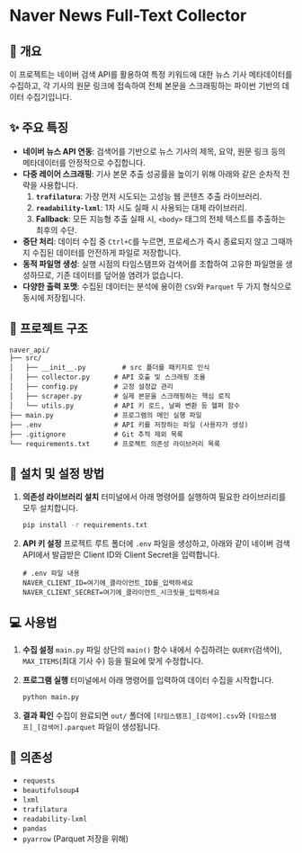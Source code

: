 # Naver News Full-Text Collector

## 📖 개요

이 프로젝트는 네이버 검색 API를 활용하여 특정 키워드에 대한 뉴스 기사 메타데이터를 수집하고, 각 기사의 원문 링크에 접속하여 전체 본문을 스크래핑하는 파이썬 기반의 데이터 수집기입니다.


## ✨ 주요 특징

- **네이버 뉴스 API 연동**: 검색어를 기반으로 뉴스 기사의 제목, 요약, 원문 링크 등의 메타데이터를 안정적으로 수집합니다.
- **다중 레이어 스크래핑**: 기사 본문 추출 성공률을 높이기 위해 아래와 같은 순차적 전략을 사용합니다.
  1. **`trafilatura`**: 가장 먼저 시도되는 고성능 웹 콘텐츠 추출 라이브러리.
  2. **`readability-lxml`**: 1차 시도 실패 시 사용되는 대체 라이브러리.
  3. **Fallback**: 모든 지능형 추출 실패 시, `<body>` 태그의 전체 텍스트를 추출하는 최후의 수단.
- **중단 처리**: 데이터 수집 중 `Ctrl+C`를 누르면, 프로세스가 즉시 종료되지 않고 그때까지 수집된 데이터를 안전하게 파일로 저장합니다.
- **동적 파일명 생성**: 실행 시점의 타임스탬프와 검색어를 조합하여 고유한 파일명을 생성하므로, 기존 데이터를 덮어쓸 염려가 없습니다.
- **다양한 출력 포맷**: 수집된 데이터는 분석에 용이한 `CSV`와 `Parquet` 두 가지 형식으로 동시에 저장됩니다.

## 📂 프로젝트 구조

```
naver_api/
├── src/
│   ├── __init__.py         # src 폴더를 패키지로 인식
│   ├── collector.py      # API 호출 및 스크래핑 조율
│   ├── config.py         # 고정 설정값 관리
│   ├── scraper.py        # 실제 본문을 스크래핑하는 핵심 로직
│   └── utils.py          # API 키 로드, 날짜 변환 등 헬퍼 함수
├── main.py               # 프로그램의 메인 실행 파일
├── .env                  # API 키를 저장하는 파일 (사용자가 생성)
├── .gitignore            # Git 추적 제외 목록
└── requirements.txt      # 프로젝트 의존성 라이브러리 목록
```

## 🚀 설치 및 설정 방법

1.  **의존성 라이브러리 설치**
    터미널에서 아래 명령어를 실행하여 필요한 라이브러리를 모두 설치합니다.
    ```sh
    pip install -r requirements.txt
    ```

2.  **API 키 설정**
    프로젝트 루트 폴더에 `.env` 파일을 생성하고, 아래와 같이 네이버 검색 API에서 발급받은 Client ID와 Client Secret을 입력합니다.
    ```
    # .env 파일 내용
    NAVER_CLIENT_ID=여기에_클라이언트_ID를_입력하세요
    NAVER_CLIENT_SECRET=여기에_클라이언트_시크릿을_입력하세요
    ```

## 💻 사용법

1.  **수집 설정**
    `main.py` 파일 상단의 `main()` 함수 내에서 수집하려는 `QUERY`(검색어), `MAX_ITEMS`(최대 기사 수) 등을 필요에 맞게 수정합니다.

2.  **프로그램 실행**
    터미널에서 아래 명령어를 입력하여 데이터 수집을 시작합니다.
    ```sh
    python main.py
    ```

3.  **결과 확인**
    수집이 완료되면 `out/` 폴더에 `[타임스탬프]_[검색어].csv`와 `[타임스탬프]_[검색어].parquet` 파일이 생성됩니다.

## 📝 의존성

- `requests`
- `beautifulsoup4`
- `lxml`
- `trafilatura`
- `readability-lxml`
- `pandas`
- `pyarrow` (Parquet 저장을 위해)